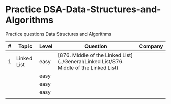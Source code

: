 # Practice DSA-Data-Structures-and-Algorithms
Practice questions Data Structures and Algorithms


| # | Topic | Level | Question | Company |
|---|-------|-------|----------|---------|
| 1  | Linked List | easy | [876. Middle of the Linked List](../General/Linked List/876. Middle of the Linked List) |         |
|    |       | easy       |          |         |
|    |       | easy       |          |         |
|    |       | easy       |          |         |
|    |       |       |          |         |